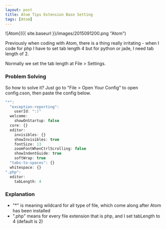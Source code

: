 ```yaml
---
layout: post
title: Atom Tips Extension Base Setting
tags: [Atom]
---
```


![Atom]({{ site.baseurl }}/images/2015091200.png "Atom")

Previously when coding with Atom, there is a thing really irritating - when I code for php I have to set tab length 4 but for python or jade, I need tab length of 2.

Normally we set the tab length at File > Settings.

### Problem Solving
So how to solve it? Just go to "File > Open Your Config" to open config.cson, then paste the config below.

~~~ javascript
"*":
  "exception-reporting":
    userId: ":)"
  welcome:
    showOnStartup: false
  core: {}
  editor:
    invisibles: {}
    showInvisibles: true
    fontSize: 13
    zoomFontWhenCtrlScrolling: false
    showIndentGuide: true
    softWrap: true
  "tabs-to-spaces": {}
  whitespace: {}
".php":
  editor:
    tabLength: 4
~~~ 

### Explanation
- "*" is meaning wildcard for all type of file, which come along after Atom has been installed
- ".php" means for every file extension that is php, and I set tabLength to 4 (default is 2)
